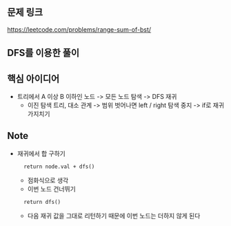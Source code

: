 ## 문제 링크
https://leetcode.com/problems/range-sum-of-bst/

## DFS를 이용한 풀이
## 핵심 아이디어
- 트리에서 A 이상 B 이하인 노드 -> 모든 노드 탐색 -> DFS 재귀
  - 이진 탐색 트리, 대소 관계 -> 범위 벗어나면 left / right 탐색 중지 -> if로 재귀 가지치기

## Note
- 재귀에서 합 구하기
  ```commandline
    return node.val + dfs()
  ```
  - 점화식으로 생각
  - 이번 노드 건너뛰기
  ```commandline
    return dfs()
  ```
    - 다음 재귀 값을 그대로 리턴하기 때문에 이번 노드는 더하지 않게 된다
